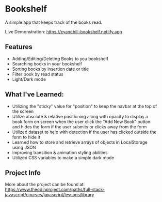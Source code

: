 # Bookshelf

A simple app that keeps track of the books read.

Live Demonstration: https://cyanchill-bookshelf.netlify.app

## Features

- Adding/Editing/Deleting Books to you bookshelf
- Searching books in your bookshelf
- Sorting books by insertion date or title
- Filter book by read status
- Light/Dark mode

## What I've Learned:

- Utilizing the "sticky" value for "position" to keep the navbar at the top of the screen
- Utilize absolute & relative positioning along with opacity to display a book form on screen when the user click the "Add New Book" button and hides the form if the user submits or clicks away from the form
- Utilized dataset to help with detection if the user has clicked outside the form to hide it
- Learned how to store and retrieve arrays of objects in LocalStorage using JSON
- Improving transition & animation styling abilities
- Utilized CSS variables to make a simple dark mode

## Project Info

More about the project can be found at: https://www.theodinproject.com/paths/full-stack-javascript/courses/javascript/lessons/library
